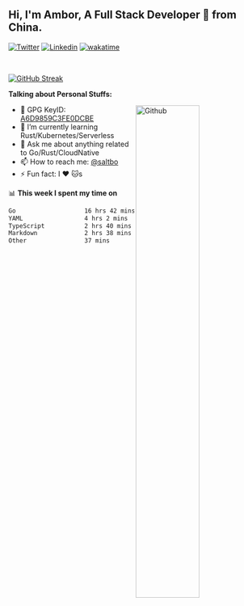 ## Hi, I'm Ambor, A Full Stack Developer 🚀 from China.

[![Twitter](https://img.shields.io/badge/-saltbo-1ca0f1?style=flat&logo=twitter&logoColor=white)](https://twitter.com/rdsaltbo)
[![Linkedin](https://img.shields.io/badge/-saltbo-blue?style=flat&logo=Linkedin&logoColor=white)](https://www.linkedin.com/in/saltbo/)
[![wakatime](https://wakatime.com/badge/user/f82b1c77-faab-48cd-aef5-a12c0aff104b.svg)](https://wakatime.com/@f82b1c77-faab-48cd-aef5-a12c0aff104b)

&nbsp;  

[![GitHub Streak](http://github-readme-streak-stats.herokuapp.com?user=saltbo&hide_border=true&date_format=M%20j%5B%2C%20Y%5D)](https://git.io/streak-stats)

**Talking about Personal Stuffs:**
<!-- Any image aligned to the right. Beware the width  -->
<img width="50%" align="right" alt="Github" src="https://raw.githubusercontent.com/saltbo/saltbo/master/images/git-header.svg" />

- 🤘 GPG KeyID: [A6D9859C3FE0DCBE](https://saltbo.cn/pgp_keys.asc)
- 🌱 I’m currently learning Rust/Kubernetes/Serverless
- 💬 Ask me about anything related to Go/Rust/CloudNative
- 📫 How to reach me: [@saltbo](https://t.me/saltbo)
- ⚡ Fun fact: I :heart: :cat:s


📊 **This week I spent my time on**
<!--START_SECTION:waka-->

```txt
Go                   16 hrs 42 mins  ███████████████░░░░░░░░░░   59.59 %
YAML                 4 hrs 2 mins    ███▓░░░░░░░░░░░░░░░░░░░░░   14.43 %
TypeScript           2 hrs 40 mins   ██▒░░░░░░░░░░░░░░░░░░░░░░   09.56 %
Markdown             2 hrs 38 mins   ██▒░░░░░░░░░░░░░░░░░░░░░░   09.45 %
Other                37 mins         ▓░░░░░░░░░░░░░░░░░░░░░░░░   02.24 %
```

<!--END_SECTION:waka-->
